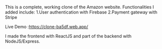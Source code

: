 This is a complete, working clone of the Amazon website.
Functionalities I added include:
  1.User authentication with Firebase 
  2.Payment gateway with Stripe

Live Demo :https://clone-ba5df.web.app/

I made the frontend with ReactJS and part of the backend with NodeJS/Express.


